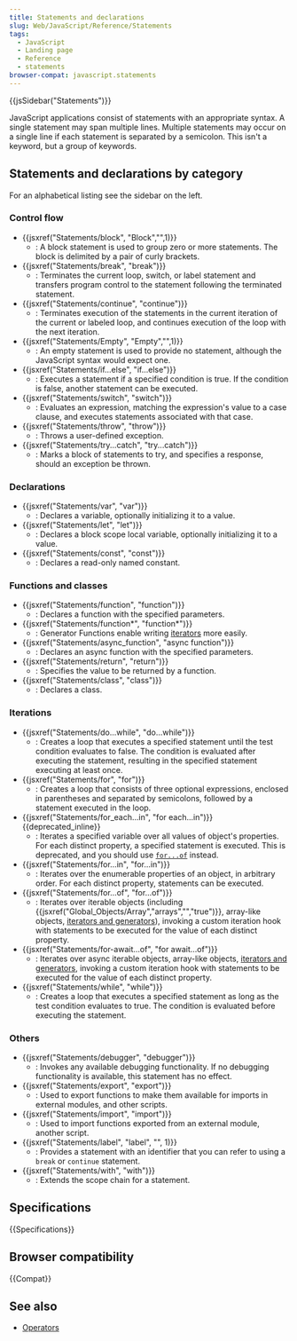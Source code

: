 ```yaml
---
title: Statements and declarations
slug: Web/JavaScript/Reference/Statements
tags:
  - JavaScript
  - Landing page
  - Reference
  - statements
browser-compat: javascript.statements
---
```

{{jsSidebar("Statements")}}

JavaScript applications consist of statements with an appropriate syntax. A
single statement may span multiple lines. Multiple statements may occur on a
single line if each statement is separated by a semicolon. This isn't a keyword,
but a group of keywords.

## Statements and declarations by category

For an alphabetical listing see the sidebar on the left.

### Control flow

- {{jsxref("Statements/block", "Block","",1)}}
  - : A block statement is used to group zero or more statements. The block is
    delimited by a pair of curly brackets.
- {{jsxref("Statements/break", "break")}}
  - : Terminates the current loop, switch, or label statement and transfers
    program control to the statement following the terminated statement.
- {{jsxref("Statements/continue", "continue")}}
  - : Terminates execution of the statements in the current iteration of the
    current or labeled loop, and continues execution of the loop with the next
    iteration.
- {{jsxref("Statements/Empty", "Empty","",1)}}
  - : An empty statement is used to provide no statement, although the
    JavaScript syntax would expect one.
- {{jsxref("Statements/if...else", "if...else")}}
  - : Executes a statement if a specified condition is true. If the condition is
    false, another statement can be executed.
- {{jsxref("Statements/switch", "switch")}}
  - : Evaluates an expression, matching the expression's value to a case clause,
    and executes statements associated with that case.
- {{jsxref("Statements/throw", "throw")}}
  - : Throws a user-defined exception.
- {{jsxref("Statements/try...catch", "try...catch")}}
  - : Marks a block of statements to try, and specifies a response, should an
    exception be thrown.

### Declarations

- {{jsxref("Statements/var", "var")}}
  - : Declares a variable, optionally initializing it to a value.
- {{jsxref("Statements/let", "let")}}
  - : Declares a block scope local variable, optionally initializing it to a
    value.
- {{jsxref("Statements/const", "const")}}
  - : Declares a read-only named constant.

### Functions and classes

- {{jsxref("Statements/function", "function")}}
  - : Declares a function with the specified parameters.
- {{jsxref("Statements/function*", "function*")}}
  - : Generator Functions enable writing
    [iterators](/en-US/docs/Web/JavaScript/Reference/Iteration_protocols) more
    easily.
- {{jsxref("Statements/async_function", "async function")}}
  - : Declares an async function with the specified parameters.
- {{jsxref("Statements/return", "return")}}
  - : Specifies the value to be returned by a function.
- {{jsxref("Statements/class", "class")}}
  - : Declares a class.

### Iterations

- {{jsxref("Statements/do...while", "do...while")}}
  - : Creates a loop that executes a specified statement until the test
    condition evaluates to false. The condition is evaluated after executing the
    statement, resulting in the specified statement executing at least once.
- {{jsxref("Statements/for", "for")}}
  - : Creates a loop that consists of three optional expressions, enclosed in
    parentheses and separated by semicolons, followed by a statement executed in
    the loop.
- {{jsxref("Statements/for_each...in", "for each...in")}}
  {{deprecated_inline}}
  - : Iterates a specified variable over all values of object's properties. For
    each distinct property, a specified statement is executed. This is
    deprecated, and you should use
    [`for...of`](/en-US/docs/Web/JavaScript/Reference/Statements/for...of)
    instead.
- {{jsxref("Statements/for...in", "for...in")}}
  - : Iterates over the enumerable properties of an object, in arbitrary order.
    For each distinct property, statements can be executed.
- {{jsxref("Statements/for...of", "for...of")}}
  - : Iterates over iterable objects (including
    {{jsxref("Global_Objects/Array","arrays","","true")}},
    array-like objects,
    [iterators and generators](/en-US/docs/Web/JavaScript/Guide/Iterators_and_Generators)),
    invoking a custom iteration hook with statements to be executed for the
    value of each distinct property.
- {{jsxref("Statements/for-await...of", "for await...of")}}
  - : Iterates over async iterable objects, array-like objects,
    [iterators and generators](/en-US/docs/JavaScript/Guide/Iterators_and_Generators),
    invoking a custom iteration hook with statements to be executed for the
    value of each distinct property.
- {{jsxref("Statements/while", "while")}}
  - : Creates a loop that executes a specified statement as long as the test
    condition evaluates to true. The condition is evaluated before executing the
    statement.

### Others

- {{jsxref("Statements/debugger", "debugger")}}
  - : Invokes any available debugging functionality. If no debugging
    functionality is available, this statement has no effect.
- {{jsxref("Statements/export", "export")}}
  - : Used to export functions to make them available for imports in external
    modules, and other scripts.
- {{jsxref("Statements/import", "import")}}
  - : Used to import functions exported from an external module, another script.
- {{jsxref("Statements/label", "label", "", 1)}}
  - : Provides a statement with an identifier that you can refer to using a
    `break` or `continue` statement.
- {{jsxref("Statements/with", "with")}}
  - : Extends the scope chain for a statement.

## Specifications

{{Specifications}}

## Browser compatibility

{{Compat}}

## See also

- [Operators](/en-US/docs/Web/JavaScript/Reference/Operators)
